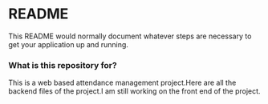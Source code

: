 # README #

This README would normally document whatever steps are necessary to get your application up and running.

### What is this repository for? ###
This is a web based attendance management project.Here are all the backend files of the project.I am still working on the front end of the project.
